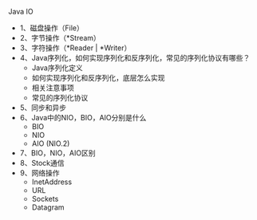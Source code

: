 Java IO



- 1、磁盘操作（File）
- 2、字节操作（*Stream）
- 3、字符操作（*Reader | *Writer）
- 4、Java序列化，如何实现序列化和反序列化，常见的序列化协议有哪些？
  - Java序列化定义
  - 如何实现序列化和反序列化，底层怎么实现
  - 相关注意事项
  - 常见的序列化协议
- 5、同步和异步
- 6、Java中的NIO，BIO，AIO分别是什么
  - BIO
  - NIO
  - AIO (NIO.2)
- 7、BIO，NIO，AIO区别
- 8、Stock通信
- 9、网络操作
  - InetAddress
  - URL
  - Sockets
  - Datagram
